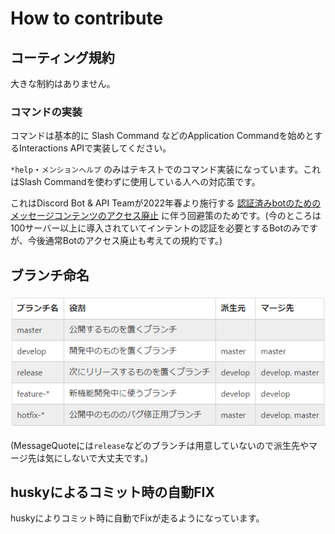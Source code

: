 # How to contribute

## コーティング規約

大きな制約はありません。

### コマンドの実装

コマンドは基本的に Slash Command などのApplication Commandを始めとするInteractions APIで実装してください。

`*help`・`メンションヘルプ` のみはテキストでのコマンド実装になっています。これはSlash Commandを使わずに使用している人への対応策です。

これはDiscord Bot & API Teamが2022年春より施行する [認証済みbotのためのメッセージコンテンツのアクセス廃止](https://support-dev.discord.com/hc/ja/articles/4404772028055) に伴う回避策のためです。(今のところは100サーバー以上に導入されていてインテントの認証を必要とするBotのみですが、今後通常Botのアクセス廃止も考えての規約です。)

## ブランチ命名

![BRUNCH.png](image/img.png)

(MessageQuoteには`release`などのブランチは用意していないので派生先やマージ先は気にしないで大丈夫です。)

## huskyによるコミット時の自動FIX

huskyによりコミット時に自動でFixが走るようになっています。
